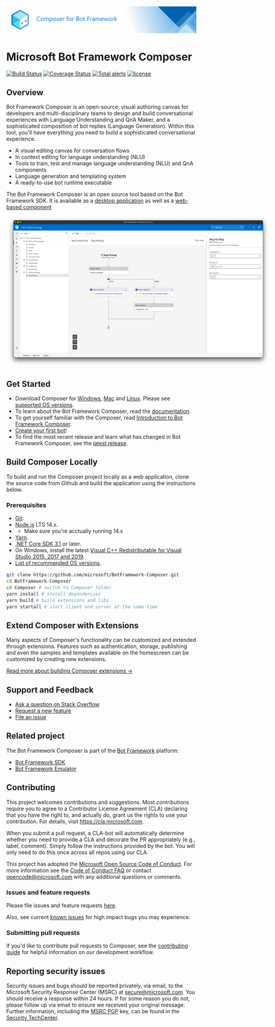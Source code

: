 # ![Microsoft Bot Framework Composer](./docs/Assets/gh-banner.png)

# Microsoft Bot Framework Composer

[![Build Status](https://github.com/microsoft/BotFramework-Composer/workflows/Composer%20CI/badge.svg?branch=main)](https://github.com/microsoft/BotFramework-Composer/actions?query=branch%3Amain)
[![Coverage Status](https://coveralls.io/repos/github/microsoft/BotFramework-Composer/badge.svg?branch=main)](https://coveralls.io/github/microsoft/BotFramework-Composer?branch=main)
[![Total alerts](https://img.shields.io/lgtm/alerts/g/microsoft/BotFramework-Composer.svg?logo=lgtm&logoWidth=18)](https://lgtm.com/projects/g/microsoft/BotFramework-Composer/alerts/)
[![license](https://img.shields.io/badge/license-MIT%20License-00AAAA.svg)](https://github.com/microsoft/BotFramework-Composer/blob/main/LICENSE.md)

## Overview

Bot Framework Composer is an open-source, visual authoring canvas for developers and multi-disciplinary teams to design and build conversational experiences with Language Understanding and QnA Maker, and a sophisticated composition of bot replies (Language Generation). Within this tool, you'll have everything you need to build a sophisticated conversational experience.

- A visual editing canvas for conversation flows
- In context editing for language understanding (NLU)
- Tools to train, test and manage language understanding (NLU) and QnA components
- Language generation and templating system
- A ready-to-use bot runtime executable

The Bot Framework Composer is an open source tool based on the Bot Framework SDK. It is available as a [desktop application](#get-started) as well as a [web-based component](#build-composer-locally)

<p align="center">
    <img alt="Bot Framework Composer Home Page" src="./docs/Assets/Screenshot-ComposerV2-overview.png" style="max-width:700px;" />
</p>

## Get Started

- Download Composer for [Windows][201], [Mac][203] and [Linux][202]. Please see [supported OS versions][205].
- To learn about the Bot Framework Composer, read the [documentation][5].
- To get yourself familiar with the Composer, read [Introduction to Bot Framework Composer][1].
- [Create your first bot][3]!
- To find the most recent release and learn what has changed in Bot Framework Composer, see the [latest release][204].

## Build Composer Locally

To build and run the Composer project locally as a web application, clone the source code from Github and build the application using the instructions below.

### Prerequisites
- [Git](https://git-scm.com/downloads).
- [Node.js](https://nodejs.org/) LTS 14.x.
- - Make sure you're acctually running 14.x
- [Yarn](https://yarnpkg.com/en/docs/install).
- [.NET Core SDK 3.1](https://dotnet.microsoft.com/download/dotnet-core) or later.
- On Windows, install the latest [Visual C++ Redistributable for Visual Studio 2015, 2017 and 2019](https://support.microsoft.com/topic/the-latest-supported-visual-c-downloads-2647da03-1eea-4433-9aff-95f26a218cc0).
- [List of recommended OS versions][205].

```bash
git clone https://github.com/microsoft/BotFramework-Composer.git
cd BotFramework-Composer
cd Composer # switch to Composer folder
yarn install # install dependencies
yarn build # build extensions and libs
yarn startall # start client and server at the same time
```

## Extend Composer with Extensions

Many aspects of Composer's functionality can be customized and extended through extensions. Features such as authentication, storage, publishing and even the samples and templates available on the homescreen can be customized by creating new extensions.

[Read more about building Composer extensions &rarr;](extensions/README.md)

## Support and Feedback

- [Ask a question on Stack Overflow][10]
- [Request a new feature][11]
- [File an issue][12]

## Related project

The Bot Framework Composer is part of the [Bot Framework][20] platform:

- [Bot Framework SDK][21]
- [Bot Framework Emulator][22]

## Contributing

This project welcomes contributions and suggestions. Most contributions require you to agree to a
Contributor License Agreement (CLA) declaring that you have the right to, and actually do, grant us
the rights to use your contribution. For details, visit https://cla.microsoft.com.

When you submit a pull request, a CLA-bot will automatically determine whether you need to provide
a CLA and decorate the PR appropriately (e.g., label, comment). Simply follow the instructions
provided by the bot. You will only need to do this once across all repos using our CLA.

This project has adopted the [Microsoft Open Source Code of Conduct][100].
For more information see the [Code of Conduct FAQ][101] or
contact [opencode@microsoft.com](mailto:opencode@microsoft.com) with any additional questions or comments.

### Issues and feature requests

Please file issues and feature requests [here](https://github.com/microsoft/BotFramework-Composer/issues/issues).

Also, see current [known issues](https://github.com/microsoft/BotFramework-Composer/labels/known%20issue) for high impact bugs you may experience.

### Submitting pull requests

If you'd like to contribute pull requests to Composer, see the [contributing guide](./CONTRIBUTING.md) for helpful information on our development workflow.

## Reporting security issues

Security issues and bugs should be reported privately, via email, to the Microsoft Security
Response Center (MSRC) at [secure@microsoft.com](mailto:secure@microsoft.com). You should
receive a response within 24 hours. If for some reason you do not, please follow up via
email to ensure we received your original message. Further information, including the
[MSRC PGP][102] key, can be found in
the [Security TechCenter][103].

[1]: https://aka.ms/bf-composer-docs-introduction
[2]: https://aka.ms/bf-composer-docs-setup-yarn
[3]: https://aka.ms/bf-composer-docs-create-first-bot
[4]: https://aka.ms/BF-Composer-Docs
[5]: https://aka.ms/bf-composer-docs-welcome-page
[10]: https://stackoverflow.com/questions/tagged/botframework?tab=Newest
[11]: https://github.com/microsoft/BotFramework-Composer/issues/new?assignees=&labels=Type%3A+suggestion%2C+Needs-triage&template=bot-framework-composer-feature-request.md&title=
[12]: https://github.com/microsoft/BotFramework-Composer/issues/new?assignees=&labels=Needs-triage%2C+Type%3A+bug&template=bot-framework-composer-bug.md&title=
[20]: https://github.com/microsoft/botframework#microsoft-bot-framework
[21]: https://github.com/microsoft/botframework-sdk#bot-framework-sdk
[22]: https://github.com/Microsoft/BotFramework-Emulator#readme
[100]: https://opensource.microsoft.com/codeofconduct/
[101]: https://opensource.microsoft.com/codeofconduct/faq/
[102]: https://technet.microsoft.com/en-us/security/dn606155
[103]: https://technet.microsoft.com/en-us/security/default
[201]: https://aka.ms/bf-composer-download-win
[202]: https://aka.ms/bf-composer-download-linux
[203]: https://aka.ms/bf-composer-download-mac
[204]: https://github.com/microsoft/BotFramework-Composer/releases/latest
[205]: https://aka.ms/bf-composer-supported-os
